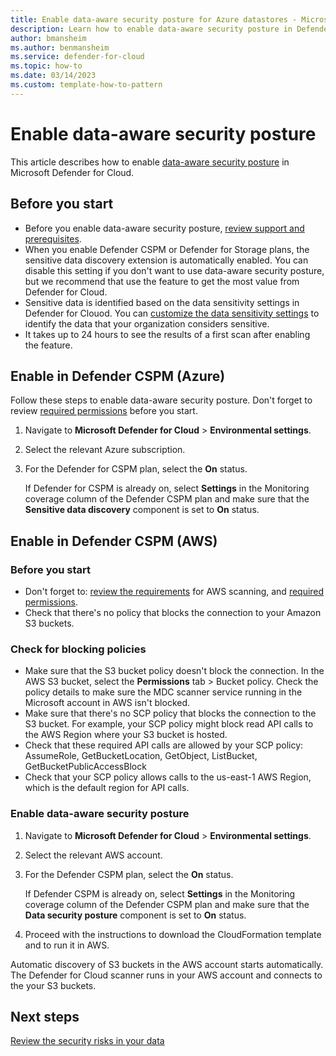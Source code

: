 ```yaml
---
title: Enable data-aware security posture for Azure datastores - Microsoft Defender for Cloud
description: Learn how to enable data-aware security posture in Defender for Cloud
author: bmansheim
ms.author: benmansheim
ms.service: defender-for-cloud
ms.topic: how-to
ms.date: 03/14/2023
ms.custom: template-how-to-pattern
---
```


# Enable data-aware security posture

This article describes how to enable [data-aware security posture](data-security-posture-enable.md) in Microsoft Defender for Cloud.

## Before you start

- Before you enable data-aware security posture, [review support and prerequisites](concept-data-security-posture-prepare.md).
- When you enable Defender CSPM or Defender for Storage plans, the sensitive data discovery extension is automatically enabled. You can disable this setting if you don't want to use data-aware security posture, but we recommend that use the feature to get the most value from Defender for Cloud.
- Sensitive data is identified based on the data sensitivity settings in Defender for Clouod. You can [customize the data sensitivity settings](data-sensitivity-settings.md) to identify the data that your organization considers sensitive.
- It takes up to 24 hours to see the results of a first scan after enabling the feature.

## Enable in Defender CSPM (Azure)

Follow these steps to enable data-aware security posture. Don't forget to review [required permissions](concept-data-security-posture-prepare.md#whats-supported) before you start.

1. Navigate to **Microsoft Defender for Cloud** > **Environmental settings**.
1. Select the relevant Azure subscription.
1. For the Defender for CSPM plan, select the **On** status.

    If Defender for CSPM is already on, select **Settings** in the Monitoring coverage column of the Defender CSPM plan and make sure that the **Sensitive data discovery** component is set to **On** status.

## Enable in Defender CSPM (AWS)

### Before you start

- Don't forget to: [review the requirements](concept-data-security-posture-prepare.md#scanning-aws-storage) for AWS scanning, and [required permissions](concept-data-security-posture-prepare.md#whats-supported).
- Check that there's no policy that blocks the connection to your Amazon S3 buckets.

### Check for blocking policies

- Make sure that the S3 bucket policy doesn't block the connection. In the AWS S3 bucket, select the **Permissions** tab > Bucket policy. Check the policy details to make sure the MDC scanner service running in the Microsoft account in AWS isn't blocked.
- Make sure that there's no SCP policy that blocks the connection to the S3 bucket. For 
example, your SCP policy might block read API calls to the AWS Region where your S3 
bucket is hosted.
- Check that these required API calls are allowed by your SCP policy: AssumeRole, 
GetBucketLocation, GetObject, ListBucket, GetBucketPublicAccessBlock
- Check that your SCP policy allows calls to the us-east-1 AWS Region, which is the default 
region for API calls.

### Enable data-aware security posture

1. Navigate to **Microsoft Defender for Cloud** > **Environmental settings**.
1. Select the relevant AWS account.
1. For the Defender CSPM plan, select the **On** status.

    If Defender CSPM is already on, select **Settings** in the Monitoring coverage column of the Defender CSPM plan and make sure that the **Data security posture** component is set to **On** status.

1. Proceed with the instructions to download the CloudFormation template and to run it in AWS.

Automatic discovery of S3 buckets in the AWS account starts automatically. The Defender for Cloud scanner runs in your AWS account and connects to the your S3 buckets.

## Next steps

[Review the security risks in your data](data-security-review-risks.md)